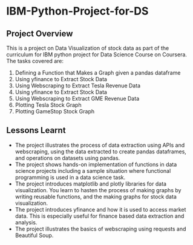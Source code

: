 # IBM-Python-Project-for-DS

## Project Overview

This is a project on Data Visualization of stock data as part of the curriculum for IBM python project for Data Science Course on Coursera.
The tasks covered are:

1. Defining a Function that Makes a Graph given a pandas dataframe
1. Using yfinance to Extract Stock Data
2. Using Webscraping to Extract Tesla Revenue Data
3. Using yfinance to Extract Stock Data
4. Using Webscraping to Extract GME Revenue Data
5. Plotting Tesla Stock Graph
6. Plotting GameStop Stock Graph

## Lessons Learnt
- The project illustrates the process of data extraction using APIs and webscraping, using the data extracted to create pandas dataframes, and operations on datasets using pandas.
- The project shows hands-on implementation of functions in data science projects including a sample situation where functional programming is used in a data science task. 
- The project introduces matplotlib and plotly libraries for data visualization. You learn to hasten the process of making graphs by writing reusable functions, and the making graphs for stock data visualization.
- The project introduces yfinance and how it is used to access market data. This is especially useful for finance based data extraction and analysis.
- The project illustrates the basics of webscraping using requests and Beautiful Soup.